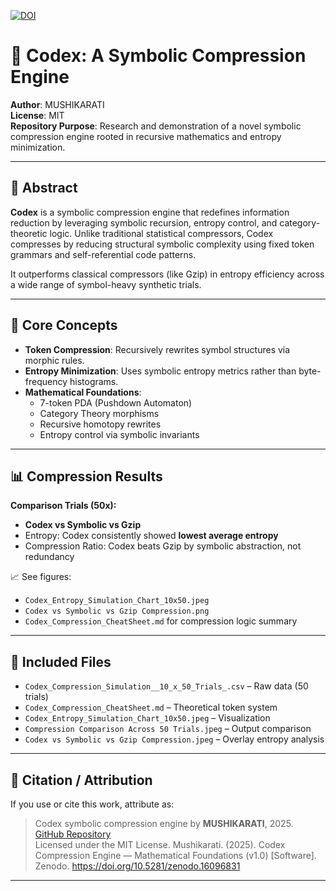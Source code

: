 [![DOI](https://zenodo.org/badge/DOI/10.5281/zenodo.16096831.svg)](https://doi.org/10.5281/zenodo.16096831)

# 🔢 Codex: A Symbolic Compression Engine

**Author**: MUSHIKARATI  
**License**: MIT  
**Repository Purpose**: Research and demonstration of a novel symbolic compression engine rooted in recursive mathematics and entropy minimization.

---

## 📘 Abstract

**Codex** is a symbolic compression engine that redefines information reduction by leveraging symbolic recursion, entropy control, and category-theoretic logic. Unlike traditional statistical compressors, Codex compresses by reducing structural symbolic complexity using fixed token grammars and self-referential code patterns.

It outperforms classical compressors (like Gzip) in entropy efficiency across a wide range of symbol-heavy synthetic trials.

---

## 🔣 Core Concepts

- **Token Compression**: Recursively rewrites symbol structures via morphic rules.
- **Entropy Minimization**: Uses symbolic entropy metrics rather than byte-frequency histograms.
- **Mathematical Foundations**:  
  - 7-token PDA (Pushdown Automaton)  
  - Category Theory morphisms  
  - Recursive homotopy rewrites  
  - Entropy control via symbolic invariants

---

## 📊 Compression Results

**Comparison Trials (50x):**

- **Codex vs Symbolic vs Gzip**  
- Entropy: Codex consistently showed **lowest average entropy**
- Compression Ratio: Codex beats Gzip by symbolic abstraction, not redundancy

📈 See figures:
- `Codex_Entropy_Simulation_Chart_10x50.jpeg`
- `Codex vs Symbolic vs Gzip Compression.png`
- `Codex_Compression_CheatSheet.md` for compression logic summary

---

## 📎 Included Files

- `Codex_Compression_Simulation__10_x_50_Trials_.csv` – Raw data (50 trials)
- `Codex_Compression_CheatSheet.md` – Theoretical token system
- `Codex_Entropy_Simulation_Chart_10x50.jpeg` – Visualization
- `Compression Comparison Across 50 Trials.jpeg` – Output comparison
- `Codex vs Symbolic vs Gzip Compression.jpeg` – Overlay entropy analysis

---

## 🧠 Citation / Attribution

If you use or cite this work, attribute as:

> Codex symbolic compression engine by **MUSHIKARATI**, 2025.  
> [GitHub Repository](https://github.com/MUSHIKARATI/CODEX)  
> Licensed under the MIT License.
Mushikarati. (2025). Codex Compression Engine — Mathematical Foundations (v1.0) [Software]. Zenodo. https://doi.org/10.5281/zenodo.16096831
---

